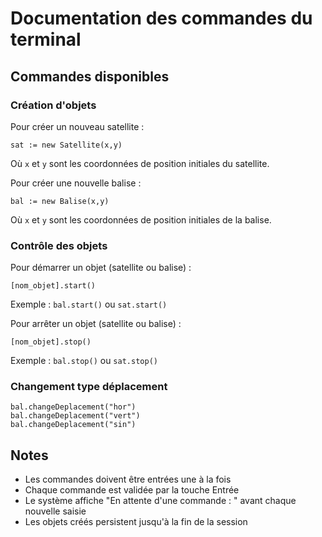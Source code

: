 # Documentation des commandes du terminal

## Commandes disponibles

### Création d'objets

Pour créer un nouveau satellite :
```
sat := new Satellite(x,y)
```
Où `x` et `y` sont les coordonnées de position initiales du satellite.

Pour créer une nouvelle balise :
```
bal := new Balise(x,y)
```
Où `x` et `y` sont les coordonnées de position initiales de la balise.

### Contrôle des objets

Pour démarrer un objet (satellite ou balise) :
```
[nom_objet].start()
```
Exemple : `bal.start()` ou `sat.start()`

Pour arrêter un objet (satellite ou balise) :
```
[nom_objet].stop()
```
Exemple : `bal.stop()` ou `sat.stop()`

### Changement type déplacement
```
bal.changeDeplacement("hor")
bal.changeDeplacement("vert")
bal.changeDeplacement("sin")
```


## Notes
- Les commandes doivent être entrées une à la fois
- Chaque commande est validée par la touche Entrée
- Le système affiche "En attente d'une commande : " avant chaque nouvelle saisie
- Les objets créés persistent jusqu'à la fin de la session
